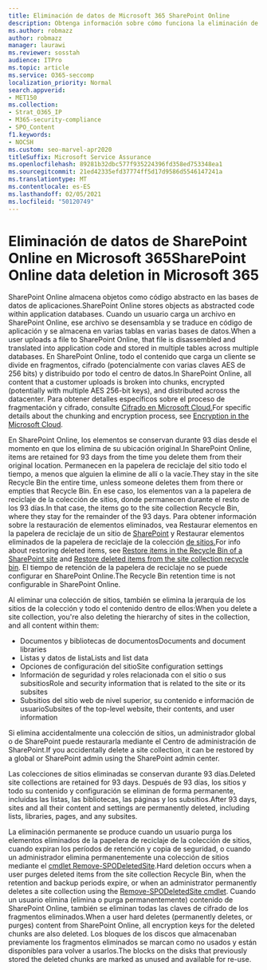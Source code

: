 ```yaml
---
title: Eliminación de datos de Microsoft 365 SharePoint Online
description: Obtenga información sobre cómo funciona la eliminación de datos en SharePoint Online, como dónde se almacena el contenido eliminado y durante cuánto tiempo.
ms.author: robmazz
author: robmazz
manager: laurawi
ms.reviewer: sosstah
audience: ITPro
ms.topic: article
ms.service: O365-seccomp
localization_priority: Normal
search.appverid:
- MET150
ms.collection:
- Strat_O365_IP
- M365-security-compliance
- SPO_Content
f1.keywords:
- NOCSH
ms.custom: seo-marvel-apr2020
titleSuffix: Microsoft Service Assurance
ms.openlocfilehash: 89281b32dbc577f935224396fd358ed753348ea1
ms.sourcegitcommit: 21ed42335efd37774ff5d17d9586d5546147241a
ms.translationtype: MT
ms.contentlocale: es-ES
ms.lasthandoff: 02/05/2021
ms.locfileid: "50120749"
---
```

# <a name="sharepoint-online-data-deletion-in-microsoft-365"></a><span data-ttu-id="1c43b-103">Eliminación de datos de SharePoint Online en Microsoft 365</span><span class="sxs-lookup"><span data-stu-id="1c43b-103">SharePoint Online data deletion in Microsoft 365</span></span>

<span data-ttu-id="1c43b-104">SharePoint Online almacena objetos como código abstracto en las bases de datos de aplicaciones.</span><span class="sxs-lookup"><span data-stu-id="1c43b-104">SharePoint Online stores objects as abstracted code within application databases.</span></span> <span data-ttu-id="1c43b-105">Cuando un usuario carga un archivo en SharePoint Online, ese archivo se desensambla y se traduce en código de aplicación y se almacena en varias tablas en varias bases de datos.</span><span class="sxs-lookup"><span data-stu-id="1c43b-105">When a user uploads a file to SharePoint Online, that file is disassembled and translated into application code and stored in multiple tables across multiple databases.</span></span> <span data-ttu-id="1c43b-106">En SharePoint Online, todo el contenido que carga un cliente se divide en fragmentos, cifrado (potencialmente con varias claves AES de 256 bits) y distribuido por todo el centro de datos.</span><span class="sxs-lookup"><span data-stu-id="1c43b-106">In SharePoint Online, all content that a customer uploads is broken into chunks, encrypted (potentially with multiple AES 256-bit keys), and distributed across the datacenter.</span></span> <span data-ttu-id="1c43b-107">Para obtener detalles específicos sobre el proceso de fragmentación y cifrado, consulte [Cifrado en Microsoft Cloud.](/microsoft-365/compliance/office-365-encryption-in-the-microsoft-cloud-overview)</span><span class="sxs-lookup"><span data-stu-id="1c43b-107">For specific details about the chunking and encryption process, see [Encryption in the Microsoft Cloud](/microsoft-365/compliance/office-365-encryption-in-the-microsoft-cloud-overview).</span></span> 

<span data-ttu-id="1c43b-108">En SharePoint Online, los elementos se conservan durante 93 días desde el momento en que los elimina de su ubicación original.</span><span class="sxs-lookup"><span data-stu-id="1c43b-108">In SharePoint Online, items are retained for 93 days from the time you delete them from their original location.</span></span> <span data-ttu-id="1c43b-109">Permanecen en la papelera de reciclaje del sitio todo el tiempo, a menos que alguien la elimine de allí o la vacíe.</span><span class="sxs-lookup"><span data-stu-id="1c43b-109">They stay in the site Recycle Bin the entire time, unless someone deletes them from there or empties that Recycle Bin.</span></span> <span data-ttu-id="1c43b-110">En ese caso, los elementos van a la papelera de reciclaje de la colección de sitios, donde permanecen durante el resto de los 93 días.</span><span class="sxs-lookup"><span data-stu-id="1c43b-110">In that case, the items go to the site collection Recycle Bin, where they stay for the remainder of the 93 days.</span></span> <span data-ttu-id="1c43b-111">Para obtener información sobre la restauración de elementos eliminados, vea Restaurar elementos en la papelera de reciclaje de un sitio de [SharePoint](https://support.office.com/article/6df466b6-55f2-4898-8d6e-c0dff851a0be#ID0EAADAAA=Online
) y Restaurar elementos eliminados de la papelera de reciclaje de la colección [de sitios.](https://support.office.com/article/5fa924ee-16d7-487b-9a0a-021b9062d14b)</span><span class="sxs-lookup"><span data-stu-id="1c43b-111">For info about restoring deleted items, see [Restore items in the Recycle Bin of a SharePoint site](https://support.office.com/article/6df466b6-55f2-4898-8d6e-c0dff851a0be#ID0EAADAAA=Online
) and [Restore deleted items from the site collection recycle bin](https://support.office.com/article/5fa924ee-16d7-487b-9a0a-021b9062d14b).</span></span> <span data-ttu-id="1c43b-112">El tiempo de retención de la papelera de reciclaje no se puede configurar en SharePoint Online.</span><span class="sxs-lookup"><span data-stu-id="1c43b-112">The Recycle Bin retention time is not configurable in SharePoint Online.</span></span>

<span data-ttu-id="1c43b-113">Al eliminar una colección de sitios, también se elimina la jerarquía de los sitios de la colección y todo el contenido dentro de ellos:</span><span class="sxs-lookup"><span data-stu-id="1c43b-113">When you delete a site collection, you're also deleting the hierarchy of sites in the collection, and all content within them:</span></span>

- <span data-ttu-id="1c43b-114">Documentos y bibliotecas de documentos</span><span class="sxs-lookup"><span data-stu-id="1c43b-114">Documents and document libraries</span></span>
- <span data-ttu-id="1c43b-115">Listas y datos de lista</span><span class="sxs-lookup"><span data-stu-id="1c43b-115">Lists and list data</span></span>
- <span data-ttu-id="1c43b-116">Opciones de configuración del sitio</span><span class="sxs-lookup"><span data-stu-id="1c43b-116">Site configuration settings</span></span>
- <span data-ttu-id="1c43b-117">Información de seguridad y roles relacionada con el sitio o sus subsitios</span><span class="sxs-lookup"><span data-stu-id="1c43b-117">Role and security information that is related to the site or its subsites</span></span>
- <span data-ttu-id="1c43b-118">Subsitios del sitio web de nivel superior, su contenido e información de usuario</span><span class="sxs-lookup"><span data-stu-id="1c43b-118">Subsites of the top-level website, their contents, and user information</span></span>

<span data-ttu-id="1c43b-119">Si elimina accidentalmente una colección de sitios, un administrador global o de SharePoint puede restaurarla mediante el Centro de administración de SharePoint.</span><span class="sxs-lookup"><span data-stu-id="1c43b-119">If you accidentally delete a site collection, it can be restored by a global or SharePoint admin using the SharePoint admin center.</span></span>

<span data-ttu-id="1c43b-120">Las colecciones de sitios eliminadas se conservan durante 93 días.</span><span class="sxs-lookup"><span data-stu-id="1c43b-120">Deleted site collections are retained for 93 days.</span></span> <span data-ttu-id="1c43b-121">Después de 93 días, los sitios y todo su contenido y configuración se eliminan de forma permanente, incluidas las listas, las bibliotecas, las páginas y los subsitios.</span><span class="sxs-lookup"><span data-stu-id="1c43b-121">After 93 days, sites and all their content and settings are permanently deleted, including lists, libraries, pages, and any subsites.</span></span>

<span data-ttu-id="1c43b-122">La eliminación permanente se produce cuando un usuario purga los elementos eliminados de la papelera de reciclaje de la colección de sitios, cuando expiran los períodos de retención y copia de seguridad, o cuando un administrador elimina permanentemente una colección de sitios mediante el [cmdlet Remove-SPODeletedSite](/powershell/module/sharepoint-online/remove-spodeletedsite).</span><span class="sxs-lookup"><span data-stu-id="1c43b-122">Hard deletion occurs when a user purges deleted items from the site collection Recycle Bin, when the retention and backup periods expire, or when an administrator permanently deletes a site collection using the [Remove-SPODeletedSite cmdlet](/powershell/module/sharepoint-online/remove-spodeletedsite).</span></span> <span data-ttu-id="1c43b-123">Cuando un usuario elimina (elimina o purga permanentemente) contenido de SharePoint Online, también se eliminan todas las claves de cifrado de los fragmentos eliminados.</span><span class="sxs-lookup"><span data-stu-id="1c43b-123">When a user hard deletes (permanently deletes, or purges) content from SharePoint Online, all encryption keys for the deleted chunks are also deleted.</span></span> <span data-ttu-id="1c43b-124">Los bloques de los discos que almacenaban previamente los fragmentos eliminados se marcan como no usados y están disponibles para volver a usarlos.</span><span class="sxs-lookup"><span data-stu-id="1c43b-124">The blocks on the disks that previously stored the deleted chunks are marked as unused and available for re-use.</span></span>
